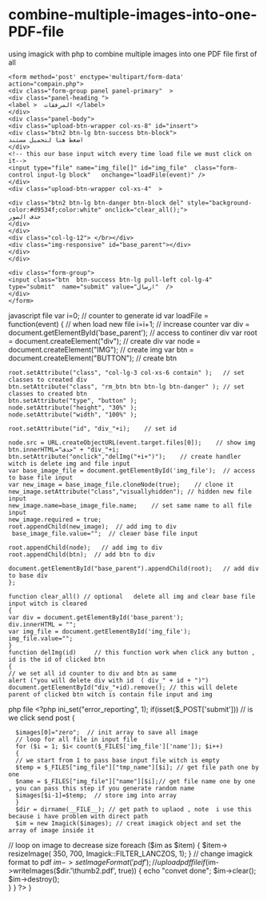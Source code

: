 # combine-multiple-images-into-one-PDF-file
using imagick with php  to combine multiple images into one PDF file 
first of all 

    <form method='post' enctype='multipart/form-data' action="compain.php">		
    <div class="form-group panel panel-primary"  > 
    <div class="panel-heading ">
    <label >  المرفقات </label>
    </div>
    <div class="panel-body">
    <div class="upload-btn-wrapper col-xs-8" id="insert">
    <div class="btn2 btn-lg btn-success btn-block">
    اضغط هنا لتحميل مستند
    </div>
    <!-- this our base input witch every time load file we must click on it-->
    <input type="file" name="img_file[]" id="img_file"  class="form-control input-lg block"   onchange="loadFile(event)" />
    </div>
    <div class="upload-btn-wrapper col-xs-4"  >
<!-- to clear file input and remove image that show to user -->
    <div class="btn2 btn-lg btn-danger btn-block del" style="background-color:#d9534f;color:white" onclick="clear_all();">
    حذف الصور
    </div>
    </div>
    <div class="col-lg-12">	</br></div>
    <div class="img-responsive" id="base_parent"></div>
    </div>
    </div>

    <div class="form-group"> 
    <input class="btn  btn-success btn-lg pull-left col-lg-4"  type="submit"  name="submit" value="ارسال"  /> 
    </div>
    </form>


javascript file
    var i=0; // counter to generate id 
    var loadFile = function(event) {  // when load new file
    i=i+1; // increase counter
    var div = document.getElementById('base_parent'); // access to continer div
    var root = document.createElement("div"); // create div
    var node = document.createElement("IMG"); // create img
    var btn = document.createElement("BUTTON");   // create btn

    root.setAttribute("class", "col-lg-3 col-xs-6 contain" );   // set classes to created div
    btn.setAttribute("class", "rm_btn btn btn-lg btn-danger" ); // set classes to created btn
    btn.setAttribute("type", "button" );
    node.setAttribute("height", "30%" );
    node.setAttribute("width", "100%" );

    root.setAttribute("id", "div_"+i);    // set id

    node.src = URL.createObjectURL(event.target.files[0]);    // show img
    btn.innerHTML="حذف" + "div_"+i;   
    btn.setAttribute("onclick","delImg("+i+")");    // create handler witch is delete img and file input 
    var base_image_file = document.getElementById('img_file');  // access to base file input
    var new_image = base_image_file.cloneNode(true);    // clone it
    new_image.setAttribute("class","visuallyhidden"); // hidden new file input
    new_image.name=base_image_file.name;    // set same name to all file input
    new_image.required = true;    
    root.appendChild(new_image);  // add img to div
     base_image_file.value="";  // cleaer base file input

    root.appendChild(node);   // add img to div
    root.appendChild(btn);  // add btn to div

    document.getElementById("base_parent").appendChild(root);   // add div to base div
    };
    
    function clear_all() // optional   delete all img and clear base file input witch is cleared 
    {
    var div = document.getElementById('base_parent');
    div.innerHTML = "";
    var img_file = document.getElementById('img_file');
    img_file.value="";
    }
    function delImg(id)     // this function work when click any button , id is the id of clicked btn
    {
    // we set all id counter to div and btn as same 
    alert ("you will delete div with id  ( div_" + id + ")")
    document.getElementById("div_"+id).remove(); // this will delete parent of clicked btn witch is contain file input and img 


php file
      <?php
      ini_set("error_reporting", 1);
      if(isset($_POST['submit'])) // is we click send post
      {

      $images[0]="zero";  // init array to save all image
      // loop for all file in input file
      for ($i = 1; $i< count($_FILES['img_file']['name']); $i++)
      {
      // we start from 1 to pass base input file witch is empty
      $temp = $_FILES["img_file"]["tmp_name"][$i]; // get file path one by one
      $name = $_FILES["img_file"]["name"][$i];// get file name one by one , you can pass this step if you generate random name
      $images[$i-1]=$temp;  // store img into array		
      }
      $dir = dirname(__FILE__); // get path to uplaod , note  i use this because i have problem with direct path
      $im = new Imagick($images); // creat imagick object and set the array of image inside it
// loop on image to decrease size 
      foreach ($im as $item) {
      $item-> resizeImage( 350, 700, Imagick::FILTER_LANCZOS, 1); 
      }
      // change imagick format to pdf
      $im->setImageFormat('pdf');
      // upload pdf file
      if($im->writeImages($dir.'\thumb2.pdf', true))
      {
      echo "convet done";
      $im->clear(); 
      $im->destroy();	
      }
      }
      ?>
    }
